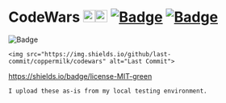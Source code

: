 # CodeWars <img src="https://raw.githubusercontent.com/konpa/devicon/master/icons/c/c-line.svg?sanitize=true?sanitize=true" alt="C" width="24" height="24" /><img src="https://raw.githubusercontent.com/konpa/devicon/master/icons/cplusplus/cplusplus-plain.svg?sanitize=true" alt="C++" width="24" height="24" /> [![Badge](https://www.codewars.com/users/coppermilk/badges/micro)](https://www.codewars.com/users/coppermilk) [![Badge](https://img.shields.io/tokei/lines/github/coppermilk/codewars?style=flat)](https://www.codewars.com/users/coppermilk)

![Badge](https://img.shields.io/badge/dynamic/xml?color=informational&label=Honor&query=%2Fhtml%2Fbody%2Fdiv%5B2%5D%2Fdiv%2Fdiv%2Ftable%2Ftbody%2Ftr%5B2%5D%2Ftd%5B2%5D&url=https%3A%2F%2Fdocs.google.com%2Fspreadsheets%2Fu%2F3%2Fd%2Fe%2F2PACX-1vQsRqdf7OZJKmE4ovPxFHWXeUcjcsslr3TDe3bmTcBd2S38MtXnEQw6OR2-bbJNZ-_JjZmOoBUkxT_B%2Fpubhtml)

    <img src="https://img.shields.io/github/last-commit/coppermilk/codewars" alt="Last Commit">
https://shields.io/badge/license-MIT-green


```
I upload these as-is from my local testing environment.
```

